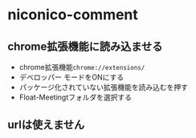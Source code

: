 # niconico-comment

## chrome拡張機能に読み込ませる
- chrome拡張機能`chrome://extensions/`
- デベロッパー モードをONにする
- パッケージ化されていない拡張機能を読み込むを押す
- Float-Meetingtフォルダを選択する


## urlは使えません
